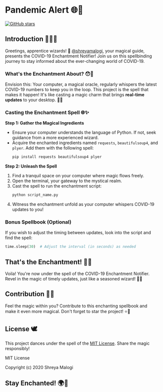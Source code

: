 # Pandemic Alert 🌐🚨

[![GitHub stars ](https://img.shields.io/github/stars/shreyamalogi/Pandemic-Alert.svg?style=social)](https://github.com/your-username/Pandemic-Alert/stargazers)




## Introduction 🧙‍♂️✨

Greetings, apprentice wizards! 🌟 [@shreyamalogi](https://github.com/shreyamalogi), your magical guide, presents the COVID-19 Enchantment Notifier! Join us on this spellbinding journey to stay informed about the ever-changing world of COVID-19.

### What's the Enchantment About? 😯🚀

Envision this: Your computer, a magical oracle, regularly whispers the latest COVID-19 numbers to keep you in the loop. This project is the spell that makes it happen! It's like casting a magic charm that brings **real-time updates** to your desktop. 🌌📜

### Casting the Enchantment Spell 🌐✨

**Step 1: Gather the Magical Ingredients**
- Ensure your computer understands the language of Python. If not, seek guidance from a more experienced wizard.
- Acquire the enchanted ingredients named `requests`, `beautifulsoup4`, and `plyer`. Add them with the following spell:
  ```bash
  pip install requests beautifulsoup4 plyer
  ```

**Step 2: Unleash the Spell**
1. Find a tranquil space on your computer where magic flows freely.
2. Open the terminal, your gateway to the mystical realm.
3. Cast the spell to run the enchantment script:
   ```bash
   python script_name.py
   ```
4. Witness the enchantment unfold as your computer whispers COVID-19 updates to you!

### Bonus Spellbook (Optional)

If you wish to adjust the timing between updates, look into the script and find the spell:
```python
time.sleep(30)  # Adjust the interval (in seconds) as needed
```

## That's the Enchantment! 🌟💬

Voila! You're now under the spell of the COVID-19 Enchantment Notifier. Revel in the magic of timely updates, just like a seasoned wizard! 🚀🔮

## Contribution 📜✨

Feel the magic within you? Contribute to this enchanting spellbook and make it even more magical. Don't forget to star the project! ⭐🌟

## License 🕊️

This project dances under the spell of the [MIT License](LICENSE). Share the magic responsibly!

MIT License

Copyright (c) 2020 Shreya Malogi

## Stay Enchanted! 🌍💙

